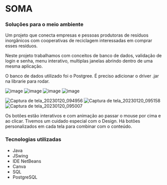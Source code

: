 # SOMA
### Soluções para o meio ambiente

Um projeto que conecta empresas e pessoas produtoras de resíduos inorgânicos com cooperativas de reciclagem interessadas
em comprar esses resíduos. 

Neste projeto trabalhamos com conceitos de banco de dados, validação de login e senha, menu interativo, multiplas janelas abrindo dentro de uma mesma aplicação.

O banco de dados utilizado foi o Postgree. É preciso adicionar o driver .jar na librarie para rodar. 

![image](https://user-images.githubusercontent.com/101356765/210274802-4d1f18d9-31c4-487f-b247-22191c0929f7.png)
![image](https://user-images.githubusercontent.com/101356765/210274807-cb99f295-3587-4ee4-b3c7-8f1b31336f80.png)
![image](https://user-images.githubusercontent.com/101356765/210274809-ac76f376-8e71-46f7-aaee-11ac419b80d3.png)
![image](https://user-images.githubusercontent.com/101356765/213699465-bec3557f-9fe8-4da1-8712-8d7e87580c13.png)

![Captura de tela_20230120_094956](https://user-images.githubusercontent.com/101356765/213947276-5ff1e6b7-afad-41fd-9ca7-fcdec8f82bd4.png)
![Captura de tela_20230120_095158](https://user-images.githubusercontent.com/101356765/214831967-327fc9b5-c1d1-4867-92c6-431eb87ae7eb.png)
![Captura de tela_20230120_095007](https://user-images.githubusercontent.com/101356765/216743481-6fc26f42-e9ac-4f5e-9ac8-b0a1873bb18e.png)

Os botões estão interativos e com animação ao passar o mouse por cima e ao clicar. Tivemos um cuidado especial com o Design. Há botões personalizados em cada tela para combinar com o conteúdo. 

### Tecnologias utilizadas
- Java
- JSwing
- IDE NetBeans
- Canva
- SQL
- PostgreSQL
